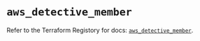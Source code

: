 # `aws_detective_member`

Refer to the Terraform Registory for docs: [`aws_detective_member`](https://registry.terraform.io/providers/hashicorp/aws/4.66.0/docs/resources/detective_member).
